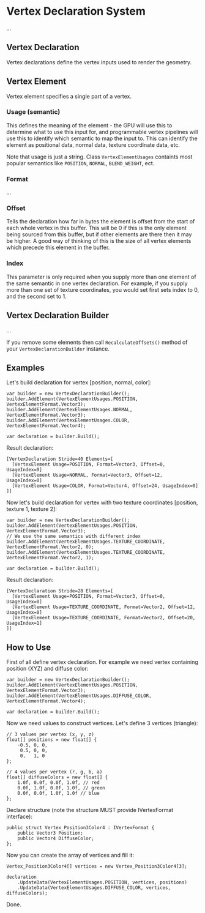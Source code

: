 ﻿# Vertex Declaration System

...

## Vertex Declaration

Vertex declarations define the vertex inputs used to render the geometry.

## Vertex Element

Vertex element specifies a single part of a vertex.

### Usage (semantic)

This defines the meaning of the element - the GPU will use this to determine what to use this input 
for, and programmable vertex pipelines will use this to identify which semantic to map the input to. 
This can identify the element as positional data, normal data, texture coordinate data, etc.

Note that usage is just a string. Class `VertexElementUsages` containts most popular semantics like 
`POSITION`, `NORMAL`, `BLEND_WEIGHT`, ect.

### Format

...

### Offset

Tells the declaration how far in bytes the element is offset from the start of each whole vertex in this 
buffer. This will be 0 if this is the only element being sourced from this buffer, but if other elements 
are there then it may be higher. A good way of thinking of this is the size of all vertex elements 
which precede this element in the buffer.

### Index

This parameter is only required when you supply more than one element of the same semantic in one 
vertex declaration. For example, if you supply more than one set of texture coordinates, you would 
set first sets index to 0, and the second set to 1.

## Vertex Declaration Builder

...

If you remove some elements then call `RecalculateOffsets()` method of your `VertexDeclarationBuilder` 
instance.

## Examples

Let's build declaration for vertex [position, normal, color]:

	var builder = new VertexDeclarationBuilder();
	builder.AddElement(VertexElementUsages.POSITION, VertexElementFormat.Vector3);
	builder.AddElement(VertexElementUsages.NORMAL, VertexElementFormat.Vector3);
	builder.AddElement(VertexElementUsages.COLOR, VertexElementFormat.Vector4);
	
	var declaration = builder.Build();
	
Result declaration:

	[VertexDeclaration Stride=40 Elements=[
	  [VertexElement Usage=POSITION, Format=Vector3, Offset=0, UsageIndex=0]
	  [VertexElement Usage=NORMAL, Format=Vector3, Offset=12, UsageIndex=0]
	  [VertexElement Usage=COLOR, Format=Vector4, Offset=24, UsageIndex=0]
	]]

	
Now let's build declaration for vertex with two texture coordinates [position, texture 1, texture 2]:
	
	var builder = new VertexDeclarationBuilder();
	builder.AddElement(VertexElementUsages.POSITION, VertexElementFormat.Vector3);
	// We use the same semantics with different index
	builder.AddElement(VertexElementUsages.TEXTURE_COORDINATE, VertexElementFormat.Vector2, 0);
	builder.AddElement(VertexElementUsages.TEXTURE_COORDINATE, VertexElementFormat.Vector2, 1);
	
	var declaration = builder.Build();
	
Result declaration:

	[VertexDeclaration Stride=28 Elements=[
	  [VertexElement Usage=POSITION, Format=Vector3, Offset=0, UsageIndex=0]
	  [VertexElement Usage=TEXTURE_COORDINATE, Format=Vector2, Offset=12, UsageIndex=0]
	  [VertexElement Usage=TEXTURE_COORDINATE, Format=Vector2, Offset=20, UsageIndex=1]
	]]
	
## How to Use

First of all define vertex declaration. For example we need vertex containing position (XYZ) and diffuse color:

	var builder = new VertexDeclarationBuilder();
	builder.AddElement(VertexElementUsages.POSITION, VertexElementFormat.Vector3);
	builder.AddElement(VertexElementUsages.DIFFUSE_COLOR, VertexElementFormat.Vector4);
	
	var declaration = builder.Build();
	
Now we need values to construct vertices. Let's define 3 vertices (triangle):

	// 3 values per vertex (x, y, z)
	float[] positions = new float[] {
		-0.5, 0, 0,
		 0.5, 0, 0,
		 0,   1, 0
	};
	
	// 4 values per vertex (r, g, b, a)
	float[] diffuseColors = new float[] {
		1.0f, 0.0f, 0.0f, 1.0f, // red
		0.0f, 1.0f, 0.0f, 1.0f, // green
		0.0f, 0.0f, 1.0f, 1.0f // blue
	};
	
Declare structure (note the structure MUST provide IVertexFormat interface):

	public struct Vertex_Position3Color4 : IVertexFormat {
		public Vector3 Position;
		public Vector4 DiffuseColor;
	};
	
Now you can create the array of vertices and fill it:

	Vertex_Position3Color4[] vertices = new Vertex_Position3Color4[3];
	
	declaration
		.UpdateData(VertexElementUsages.POSITION, vertices, positions)
		.UpdateData(VertexElementUsages.DIFFUSE_COLOR, vertices, diffuseColors);
		
Done.